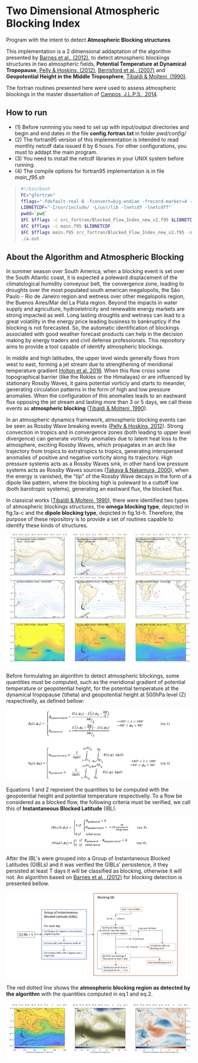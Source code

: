 # Two Dimensional Atmospheric Blocking Index #
 Program with the intent to detect **Atmospheric Blocking structures**

This implementation is a 2 dimensional addaptation of the algorithm presented by [Barnes et al., (2012)](https://link.springer.com/article/10.1007/s00382-011-1243-6), to detect atmospheric blockings structures in two atmospheric fields, **Potential Temperature at Dynamical Tropopause**, [Pelly & Hoskins, (2012)](https://journals.ametsoc.org/view/journals/atsc/60/5/1520-0469_2003_060_0743_anpob_2.0.co_2.xml), [Berrisford et al., (2007)](https://journals.ametsoc.org/view/journals/atsc/64/8/jas3984.1.xml) and **Geopotential Height in the Middle Troposphere**, [Tibaldi & Molteni, (1990)](https://onlinelibrary.wiley.com/doi/abs/10.1034/j.1600-0870.1990.t01-2-00003.x).

The fortran routines presented here were used to assess atmospheric blockings in the master dissertation of [Campos, J.L.P.S., 2014](https://www.iag.usp.br/pos/meteorologia/portugues/dissertacoestestes/inter-rela%C3%A7%C3%A3o-entre-temperatura-da-superf%C3%ADcie-do-mar-e-eve).

## How to run ##

* (1) Before runnning you need to set up with input/output directories and begin and end dates in the file **config.fortran.txt** in folder *pwd/config/*  
* (2) The fortran95 version of this implementation is intended to read monthly netcdf data issued 6 by 6 hours. For other configurations, you must to addapt the main program.
* (3) You need to install the netcdf libraries in your UNIX system before running. 
* (4) The compile options for fortran95 implementation is in file *main_f95.sh*
> ```bash
>#!/bin/bash
>FC="gfortran"
>fflags="-fdefault-real-8 -fconvert=big-endian -frecord-marker=4 -w  -O3"
>LIBNETCDF="-I/usr/include/ -L/usr/lib -lnetcdf -lnetcdff"
>pwdd=`pwd`
>$FC $fflags -c src_fortran/Blocked_Flow_Index_new_v2.f95 $LIBNETCDF
>$FC $fflags -c main.f95 $LIBNETCDF
>$FC $fflags main.f95 src_fortran/Blocked_Flow_Index_new_v2.f95 -o a.out $LIBNETCDF -I/$pwdd/src_fortran/
>./a.out
>```

## About the Algorithm and Atmospheric Blocking ##

In summer season over South America, when a blocking event is set over the South Atlantic coast, it is expected a poleward displacement of the climatological humidity conveyour belt, the convergence zone, leading to droughts over the most populated south american megalopolis, the São Paulo - Rio de Janeiro region and wetness over other megalopolis region, the Buenos Aires/Mar del La Plata region. Beyond the impacts in water supply and agriculture, hydroeletricity and renewable energy markets are strong impacted as well. Long lasting droughts and wetness can lead to a great volatility in the energy price leading business to bankrupticy if the blocking is not forecasted. So, the automatic identification of blockings associated with good weather forecast products can help in the decision making by energy traders and civil defense professionals. This repository aims to provide a tool capable of identify atmospheric blockings.

In middle and high latitudes, the upper level winds generally flows from west to east, forming a jet stream due to strengthening of meridional temperature gradient [Holton et al. 2016](https://aapt.scitation.org/doi/pdf/10.1119/1.1987371?casa_token=_TKypuiKE3YAAAAA%3AvNTMbLFXQqVZCLEAu6vWbBb_pO-iFynQe8m4a8d3XXPqTYjvjjD2L9CNsHZCfDP4j7nBRqC8XP0u5g&). When this flow cross some topographical barrier (like the Rokies or the Himalayas) or are influenced by stationary Rossby Waves, it gains potential vorticiy and starts to meander, generating circulation patterns in the form of high and low pressure anomalies. When the configuration of this anomalies leads to an eastward flux opposing the jet stream and lasting more than 3 or 5 days, we call these events as **atmospheric blocking** ([Tibaldi & Molteni, 1990](https://onlinelibrary.wiley.com/doi/abs/10.1034/j.1600-0870.1990.t01-2-00003.x)).

In an atmospheric dynamics framework, atmospheric blocking events can be seen as Rossby Wave breaking events ([Pelly & Hoskins, 2012](https://journals.ametsoc.org/view/journals/atsc/60/5/1520-0469_2003_060_0743_anpob_2.0.co_2.xml)). Strong convection in tropics and in convergence zones (both leading to upper level divergence) can generate vorticity anomalies due to latent heat loss to the atmosphere, exciting Rossby Waves, which propagates in an arch like trajectory from tropics to extratropics to tropics, generating interspersed anomalies of positive and negative vorticity along its trajectory. High pressure systems acts as a Rossby Waves sink, in other hand low pressure systems acts as Rossby Waves sources ([Takaya & Nakamura, 2000](https://journals.ametsoc.org/view/journals/atsc/58/6/1520-0469_2001_058_0608_afoapi_2.0.co_2.xml?tab_body=fulltext-display)), when the energy is vanished, the "tip" of the Rossby Wave decays in the form of a dipole like pattern, where the blocking high is poleward to a cuttoff low (both barotropic systems), generating an eastward flux, the blocked flux.

In classical works ([Tibaldi & Molteni, 1990](https://onlinelibrary.wiley.com/doi/abs/10.1034/j.1600-0870.1990.t01-2-00003.x)), there were identified two types of atmospheric blockings structures, the **omega blocking type**, depicted in fig.1a-c and the **dipole blocking type**, depicted in fig.1d-h. Therefore, the purpose of these repository is to provide a set of routines capable to identify these kinds of structures.


![fig1](https://github.com/jlpscampos/Blocking_Index2d/blob/main/figs/b_all.png)


Before formulating an algorithm to detect atmospheric blockings, some quantities must be computed, such as the meridional gradient of potential temperature or geopotential height, for the potential temperature at the dynamical tropopause (\theta) and geopotential height at 500hPa level (Z) respectivelly, as defined bellow:


![eqn1](https://github.com/jlpscampos/Blocking_Index2d/blob/main/figs/eqn1.png)


Equations 1 and 2 represent the quantities to be computed with the geopotential height and potential temperature respectivelly. To a flow be considered as a blocked flow, the following criteria must be verified, we call this of **Instantaneous Blocked Latitude** (IBL).


![eqn1](https://github.com/jlpscampos/Blocking_Index2d/blob/main/figs/eqn2.png)


After the IBL's were grouped into a Group of Instantaneous Blocked Latitudes (GIBLs) and it was verified the GIBLs' persistence, it they persisted at least T days it will be classified as blocking, otherwise it will not. An algorithm based on [Barnes et al., (2012)](https://link.springer.com/article/10.1007/s00382-011-1243-6) for blocking detection is presented bellow.


![diag1](https://github.com/jlpscampos/Blocking_Index2d/blob/main/figs/fig_blk_sc.png)


The red dotted line shows the **atmospheric blocking region as detected by the algorithm** with the quantities computed in eq.1 and eq.2. 

![fign](https://github.com/jlpscampos/Blocking_Index2d/blob/main/figs/blocking_19830126-19830204_full.png)
